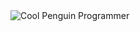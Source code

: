 <img src = 'https://media.giphy.com/media/tydpNxSnNEgLvDm11D/giphy.gif' alt = 'Cool Penguin Programmer' align='center' />

<!---
logan-donaldson/logan-donaldson is a ✨ special ✨ repository because its `README.md` (this file) appears on your GitHub profile.
You can click the Preview link to take a look at your changes.
--->
